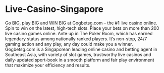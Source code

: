 # Live-Casino-Singapore
Go BIG, play BIG and WIN BIG at Gogbetsg.com – the #1 live casino online. Spin to win on the latest, high-tech slots. Place your bets on more than 200 live casino games online. Ante up in The Poker Room, which has earned legendary status among nationally ranked players. It’s non-stop, 24/7 gaming action and any play, any day could make you a winner.  Gogbetsg.com is a Singaporean leading online casino and betting agent in Southeast Asia, with variety of slot games, trustworthy live casinos and daily-updated sport-book in a smooth platform and fair play environment that maximize your efficiency and results.
